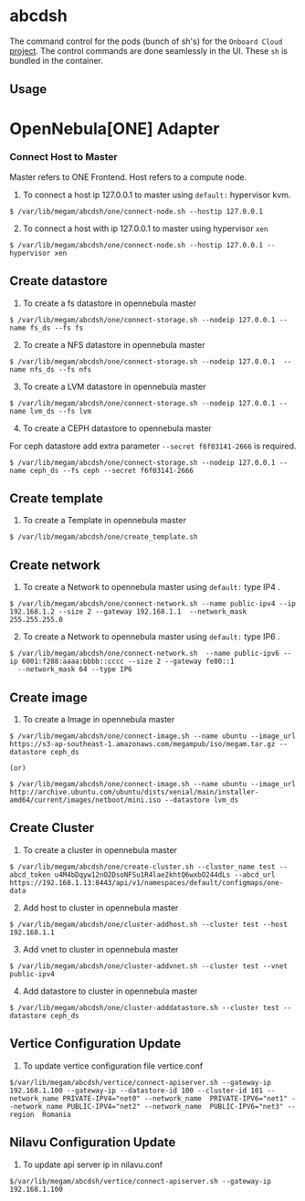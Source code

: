 # abcdsh

The command control for the pods (bunch of sh's)  for the `Onboard Cloud` [project](https://github.com/megamsys/abcd). The control commands are done seamlessly in the UI. These `sh` is bundled in the container.

## Usage

# OpenNebula[ONE] Adapter

### Connect Host to Master

Master refers to ONE Frontend. Host refers to a compute node.

1. To connect a host ip 127.0.0.1 to master using `default:` hypervisor kvm.

```
$ /var/lib/megam/abcdsh/one/connect-node.sh --hostip 127.0.0.1

```

2. To connect a host with ip 127.0.0.1 to master using hypervisor `xen`

```
$ /var/lib/megam/abcdsh/one/connect-node.sh --hostip 127.0.0.1 --hypervisor xen

```

## Create datastore

1. To create a fs datastore in opennebula master

```
$ /var/lib/megam/abcdsh/one/connect-storage.sh --nodeip 127.0.0.1 --name fs_ds --fs fs
```

2. To create a NFS  datastore in opennebula master

```
$ /var/lib/megam/abcdsh/one/connect-storage.sh --nodeip 127.0.0.1  --name nfs_ds --fs nfs
```

3. To create a LVM  datastore in opennebula master  

```
$ /var/lib/megam/abcdsh/one/connect-storage.sh --nodeip 127.0.0.1 --name lvm_ds --fs lvm  
```
4. To create a CEPH  datastore to opennebula master

For ceph datastore add extra parameter `--secret f6f03141-2666` is required.

```
$ /var/lib/megam/abcdsh/one/connect-storage.sh --nodeip 127.0.0.1 --name ceph_ds --fs ceph --secret f6f03141-2666

```

## Create template

1. To create a Template in opennebula master

```
$ /var/lib/megam/abcdsh/one/create_template.sh
```

## Create network

1. To create a Network to opennebula master using `default:` type IP4 .

```
$ /var/lib/megam/abcdsh/one/connect-network.sh --name public-ipv4 --ip 192.168.1.2 --size 2 --gateway 192.168.1.1  --network_mask 255.255.255.0
```
2. To create a Network to opennebula master using `default:` type IP6 .

```
$ /var/lib/megam/abcdsh/one/connect-network.sh  --name public-ipv6 --ip 6001:f288:aaaa:bbbb::cccc --size 2 --gateway fe80::1
  --network_mask 64 --type IP6
```

## Create image

1. To create a Image in opennebula master

```
$ /var/lib/megam/abcdsh/one/connect-image.sh --name ubuntu --image_url https://s3-ap-southeast-1.amazonaws.com/megampub/iso/megam.tar.gz --datastore ceph_ds

(or)

$ /var/lib/megam/abcdsh/one/connect-image.sh --name ubuntu --image_url http://archive.ubuntu.com/ubuntu/dists/xenial/main/installer-amd64/current/images/netboot/mini.iso --datastore lvm_ds

```

## Create Cluster

1. To create a cluster in opennebula master

```
$ /var/lib/megam/abcdsh/one/create-cluster.sh --cluster_name test --abcd_token u4M4bDqyw12nO2DsoNFSu1R4lae2khtQ6wxbO244dLs --abcd_url https://192.168.1.13:8443/api/v1/namespaces/default/configmaps/one-data
```
2. Add host to cluster in opennebula master

```
$ /var/lib/megam/abcdsh/one/cluster-addhost.sh --cluster test --host 192.168.1.1
```
3. Add vnet to cluster in opennebula master
```
$ /var/lib/megam/abcdsh/one/cluster-addvnet.sh --cluster test --vnet public-ipv4
```
4. Add datastore to cluster in opennebula master
```
$ /var/lib/megam/abcdsh/one/cluster-adddatastore.sh --cluster test --datastore ceph_ds
```



## Vertice Configuration Update

1. To update vertice configuration file vertice.conf

```
$/var/lib/megam/abcdsh/vertice/connect-apiserver.sh --gateway-ip 192.168.1.100 --gateway-ip --datastore-id 100 --cluster-id 101 --network_name PRIVATE-IPV4="net0" --network_name  PRIVATE-IPV6="net1" --network_name PUBLIC-IPV4="net2" --network_name  PUBLIC-IPV6="net3" --region  Romania

```


## Nilavu Configuration Update

1. To update api server ip in nilavu.conf
```
$/var/lib/megam/abcdsh/vertice/connect-apiserver.sh --gateway-ip 192.168.1.100

```
